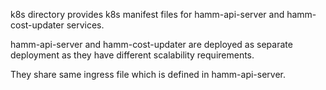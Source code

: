 k8s directory provides k8s manifest files for hamm-api-server and hamm-cost-updater services.

hamm-api-server and hamm-cost-updater are deployed as separate deployment as they have different scalability requirements.

They share same ingress file which is defined in hamm-api-server.